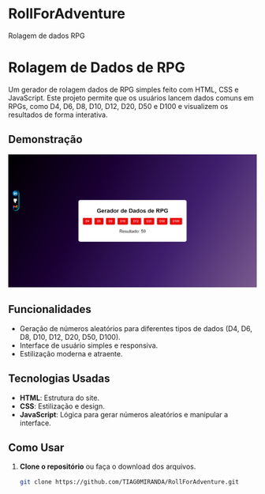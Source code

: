 # RollForAdventure
Rolagem de dados RPG

# Rolagem de Dados de RPG

Um gerador de rolagem dados de RPG simples feito com HTML, CSS e JavaScript. Este projeto permite que os usuários lancem dados comuns em RPGs, como D4, D6, D8, D10, D12, D20, D50 e D100 e visualizem os resultados de forma interativa.

## Demonstração

![Demonstração do Gerador de Dados](img/DemonstraçãodoGeradordeDados.png) 

## Funcionalidades

- Geração de números aleatórios para diferentes tipos de dados (D4, D6, D8, D10, D12, D20, D50, D100).
- Interface de usuário simples e responsiva.
- Estilização moderna e atraente.

## Tecnologias Usadas

- **HTML**: Estrutura do site.
- **CSS**: Estilização e design.
- **JavaScript**: Lógica para gerar números aleatórios e manipular a interface.

## Como Usar

1. **Clone o repositório** ou faça o download dos arquivos.
   ```bash
   git clone https://github.com/TIAG0MIRANDA/RollForAdventure.git
